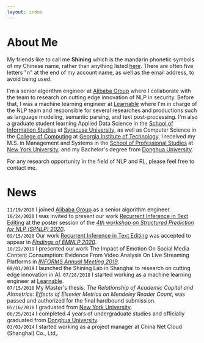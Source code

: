 ```yaml
---
layout: index
---
```

# About Me
My friends like to call me **Shining** which is the mandarin phonetic symbols of my Chinese name, rather than anything listed [here](https://en.wikipedia.org/wiki/Shining). There are often five letters "n" at the end of my account name, as well as the email address, to avoid being used.  

I'm a senior algorithm engineer at [Alibaba Group](https://s.alibaba.com) where I collaborate with the team to research on cutting edge innovation of NLP in security. Before that, I was a machine learning engineer at [Learnable](https://www.learnable.ai/#/) where I'm in charge of the NLP team and responsible for several researches and productions such as language modeling, semantic parsing, and text post-processing. I'm also a graduate student learning Applied Data Science in the [School of Information Studies](https://ischool.syr.edu/) at [Syracuse University](https://www.syracuse.edu), as well as Computer Science in the [College of Computing](https://cc.gatech.edu) at [Georgia Institute of Technology](https://www.gatech.edu). I received my M.S. in Management and Systems in the [School of Professional Studies](https://www.sps.nyu.edu/) at [New York University](https://www.nyu.edu), and my Bachelor's degree from [Donghua University](http://english.dhu.edu.cn/).

For any research opportunity in the field of NLP and RL, please feel free to contact me. 

# News
`11/19/2020` I joined [Alibaba Group](https://s.alibaba.com) as a senior algorithm engineer.  
`10/24/2020` I was invited to present our work [Recurrent Inference in Text Editing](https://slideslive.com/38940648/recurrent-inference-in-text-editing) at the poster session of the [_4th workshop on Structured Prediction for NLP (SPNLP) 2020_](http://structuredprediction.github.io/SPNLP20).  
`09/15/2020` Our work [Recurrent Inference in Text Editing](https://www.aclweb.org/anthology/2020.findings-emnlp.159/) was accepted to appear in [_Findings of EMNLP 2020_](https://2020.emnlp.org/papers/findings).  
`10/22/2019` I presented our work The Impact of Emotion On Social Media Content Consumption: Evidence From Video Analysis On Live Streaming Platforms in [_INFORMS Annual Meeting 2019_](http://meetings2.informs.org/wordpress/seattle2019/).  
`09/01/2019` I launched the Shining Lab in Shanghai to research on cutting edge innovation in AI.
`07/28/2018` I started working as a machine learning engineer at [Learnable](https://www.learnable.ai/#/).  
`07/15/2018` My Master's thesis, _The Relationship of Academic Capital and Altmetrics: Effects of Elsevier Metrics on Mendeley Reader Count_, was passed and authorized for the final hardbound submission.  
`05/16/2018` I graduated from [New York University](https://www.nyu.edu).  
`06/25/2014` I completed 4 years of undergraduate studies and officially graduated from [Donghua University](http://english.dhu.edu.cn/).  
`03/03/2014` I started working as a project manager at China Net Cloud (Shanghai) Co., Ltd,.  